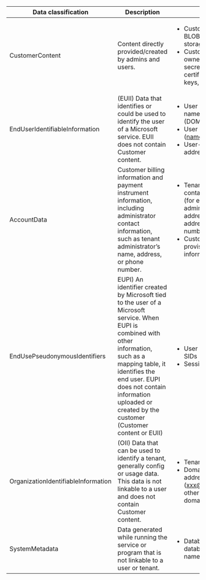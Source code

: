 |  Data classification  |  Description  |  Example  |
|---------|---------------|-----------|
|CustomerContent|Content directly provided/created by admins and users.|<ul><li>Customer generated BLOB or structured storage data</li><li>Customer-owned/provided secrets (passwords, certificates, encryption keys, storage keys)</li></ul>|
|EndUserIdentifiableInformation|(EUII) Data that identifies or could be used to identify the user of a Microsoft service. EUII does not contain Customer content.|<ul><li>User name or display name (DOMAIN\UserName)</li><li>User principle name (name@company.com)</li><li>User-specific IP address</li></ul>| 
|AccountData|Customer billing information and payment instrument information, including administrator contact information, such as tenant administrator’s name, address, or phone number.|<ul><li>Tenant administrator contact information (for example, tenant administrator’s name, address, e-mail address, phone number)</li><li>Customer’s provisioning information</li></ul>|  
|EndUsePseudonymousIdentifiers|EUPI) An identifier created by Microsoft tied to the user of a Microsoft service. When EUPI is combined with other information, such as a mapping table, it identifies the end user. EUPI does not contain information uploaded or created by the customer (Customer content or EUII)|<ul><li>User GUIDs, PUIDs, or SIDs</li><li>Session IDs</li></ul>|
|OrganizationIdentifiableInformation|(OII) Data that can be used to identify a tenant, generally config or usage data. This data is not linkable to a user and does not contain Customer content.|<ul><li>Tenant ID (non-GUID)</li><li>Domain name in e-mail address (xxx@contoso.com) or other tenant-specific domain information</li></ul>| 
|SystemMetadata|Data generated while running the service or program that is not linkable to a user or tenant. |<ul><li>Database table names, database column names, entity names</li></ul>| 